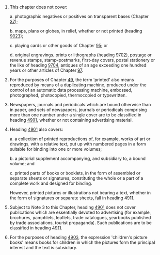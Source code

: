 1. This chapter does not cover:

    a. photographic negatives or positives on transparent bases (Chapter [37](/chapters/37));

    b. maps, plans or globes, in relief, whether or not printed (heading [9023](/headings/9023));

    c. playing cards or other goods of Chapter [95](/chapters/95); or

    d. original engravings. prints or lithographs (heading [9702](/headings/9702)), postage or revenue stamps, stamp-postmarks, first-day covers, postal stationery or the like of heading [9704](/headings/9704), antiques of an age exceeding one hundred years or other articles of Chapter [97](/chapters/97).

2. For the purposes of Chapter [49](/chapters/49), the term 'printed' also means reproduced by means of a duplicating machine, produced under the control of an automatic data processing machine, embossed, photographed, photocopied, thermocopied or typewritten.

3. Newspapers, journals and periodicals which are bound otherwise than in paper, and sets of newspapers, journals or periodicals comprising more than one number under a single cover are to be classified in heading [4901](/headings/4901), whether or not containing advertising material.

4. Heading [4901](/headings/4901) also covers:

    a. a collection of printed reproductions of, for example, works of art or drawings, with a relative text, put up with numbered pages in a form suitable for binding into one or more volumes;

    b. a pictorial supplement accompanying, and subsidiary to, a bound volume; and

    c. printed parts of books or booklets, in the form of assembled or separate sheets or signatures, constituting the whole or a part of a complete work and designed for binding.

    However, printed pictures or illustrations not bearing a text, whether in the form of signatures or separate sheets, fall in heading [4911](/headings/4911).

5. Subject to Note 3 to this Chapter, heading [4901](/headings/4901) does not cover publications which are essentially devoted to advertising (for example, brochures, pamphlets, leaflets, trade catalogues, yearbooks published by trade associations, tourist propaganda). Such publications are to be classified in heading [4911](/headings/4911).

6. For the purposes of heading [4903](/headings/4903), the expression 'children's picture books' means books for children in which the pictures form the principal interest and the text is subsidiary.
